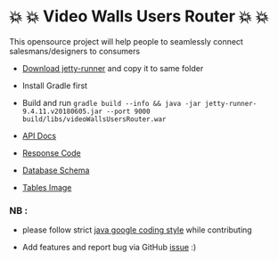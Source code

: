 :boom: :boom: Video Walls Users Router :boom: :boom:
=

This opensource project will help people to seamlessly connect salesmans/designers to consumers 
* [Download jetty-runner](https://mvnrepository.com/artifact/org.eclipse.jetty/jetty-runner) and copy it to same folder

* Install Gradle first
 
* Build and run `gradle build --info && java -jar jetty-runner-9.4.11.v20180605.jar --port 9000 build/libs/videoWallsUsersRouter.war`

* [API Docs](https://documenter.getpostman.com/view/4519932/RWEmJbtN)

* [Response Code](https://docs.google.com/spreadsheets/d/e/2PACX-1vRQBYAwqRdtrRPNgMN4ZeUYUMym8-FeVYYL6zJeYjdwAjQSqQx0roVnCqarF8hSL3pSt8dRo14IkxOE/pubhtml)

* [Database Schema](https://docs.google.com/spreadsheets/d/e/2PACX-1vTLQpOj_NTl8DtybGgoKZNP6KBnLKP7pnIqvQiH3-BvmNVBdFVlEKnHQOB60ldtfgSb9cvOcqiyW4NR/pubhtml)

* [Tables Image](https://image.ibb.co/n2uZVJ/Whats_App_Image_2018_06_12_at_13_24_17.jpg)

### NB :
* please follow strict [java google coding style](https://github.com/RocketChat/java-code-styles/blob/master/CODING_STYLE.md) while contributing

* Add features and report bug via GitHub [issue](https://github.com/joeydash/videoWallsUsersRouter/issues) :)